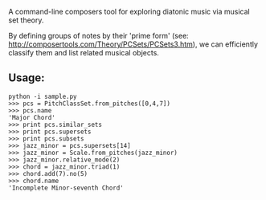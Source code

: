 A command-line composers tool for exploring diatonic music via musical set theory.

By defining groups of notes by their 'prime form' (see: http://composertools.com/Theory/PCSets/PCSets3.htm), we can efficiently classify them and list related musical objects.

## Usage:
    python -i sample.py
    >>> pcs = PitchClassSet.from_pitches([0,4,7])
    >>> pcs.name
    'Major Chord'
    >>> print pcs.similar_sets
    >>> print pcs.supersets
    >>> print pcs.subsets
    >>> jazz_minor = pcs.supersets[14]
    >>> jazz_minor = Scale.from_pitches(jazz_minor)
    >>> jazz_minor.relative_mode(2)
    >>> chord = jazz_minor.triad(1)
    >>> chord.add(7).no(5)
    >>> chord.name
    'Incomplete Minor-seventh Chord'
  
